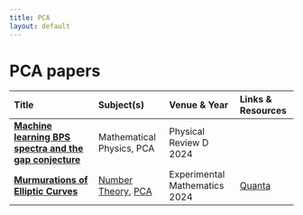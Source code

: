 ```yaml
---
title: PCA
layout: default
---
```


# PCA papers

| Title | Subject(s) | Venue & Year | Links & Resources |
| :--- | :--- | :--- | :--- |
| **[Machine learning BPS spectra and the gap conjecture](https://journals.aps.org/prd/abstract/10.1103/PhysRevD.110.046016)** | Mathematical Physics, PCA | Physical Review D 2024 | |
| **[Murmurations of Elliptic Curves](https://www.tandfonline.com/doi/abs/10.1080/10586458.2024.2382361)** | [Number Theory](number-theory.md), [PCA](pca.md) | Experimental Mathematics 2024 | [Quanta](https://www.quantamagazine.org/elliptic-curve-murmurations-found-with-ai-take-flight-20240305/) |
